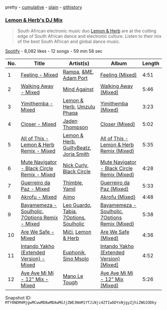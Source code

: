pretty - [cumulative](/playlists/cumulative/37i9dQZF1DX3vkuTDAwIoG.md) - [plain](/playlists/plain/37i9dQZF1DX3vkuTDAwIoG) - [githistory](https://github.githistory.xyz/mackorone/spotify-playlist-archive/blob/main/playlists/plain/37i9dQZF1DX3vkuTDAwIoG)

### [Lemon & Herb's DJ Mix](https://open.spotify.com/playlist/37i9dQZF1DX3vkuTDAwIoG)

> South African electronic music duo <a href="spotify:artist:0YbodxZ8dsnWW002EWS51w">Lemon & Herb</a> are at the cutting edge of South African dance and electronic culture\. Listen to their mix of the best South African and global dance music.

[Spotify](https://open.spotify.com/user/spotify) - 8,082 likes - 12 songs - 59 min 58 sec

| No. | Title | Artist(s) | Album | Length |
|---|---|---|---|---|
| 1 | [Feeling \- Mixed](https://open.spotify.com/track/1irK5S0p6jumMTzICOpgFJ) | [Rampa](https://open.spotify.com/artist/08jywfUS0hp8XYlYs0cvz8), [&ME](https://open.spotify.com/artist/5mIowAJMp7RKNheelruV5z), [Adam Port](https://open.spotify.com/artist/2loEsOijJ6XiGzWYFXMIRk) | [Feeling \(Mixed\)](https://open.spotify.com/album/3TSXOjvD8QjpPCwDgaKgnN) | 4:51 |
| 2 | [Walking Away \- Mixed](https://open.spotify.com/track/2DdpiYY8M52SfVbSz0vk8Z) | [Mind Against](https://open.spotify.com/artist/48LWLoeY0dhwaiX1FRsn72) | [Walking Away \(Mixed\)](https://open.spotify.com/album/5CsXEx8rniFsAnRpq1KlXN) | 5:46 |
| 3 | [Yimithemba \- Mixed](https://open.spotify.com/track/5aLRIFTv7o2lwom1tIsgD3) | [Lemon & Herb](https://open.spotify.com/artist/0YbodxZ8dsnWW002EWS51w), [Umzulu Phaqa](https://open.spotify.com/artist/6nStNfo8Gzsff8NcJl4mND) | [Yimithemba \(Mixed\)](https://open.spotify.com/album/0sfZBrDccHgJxbpQeDV2bS) | 3:23 |
| 4 | [Closer \- Mixed](https://open.spotify.com/track/04rCVLfI4MH04mnNGIAFCe) | [Jaden Thompson](https://open.spotify.com/artist/0mdzsyApmam6OqNr4Z3vKQ) | [Closer \(Mixed\)](https://open.spotify.com/album/3nAFzD2lEQ4l9a9MDTcnbW) | 5:02 |
| 5 | [All of This \- Lemon & Herb Remix \- Mixed](https://open.spotify.com/track/3AMWeGDloDjPeC0VTVBNSM) | [Lemon & Herb](https://open.spotify.com/artist/0YbodxZ8dsnWW002EWS51w), [GuiltyBeatz](https://open.spotify.com/artist/5DCdWXQ0QHQYlok4KK97em), [Jorja Smith](https://open.spotify.com/artist/1CoZyIx7UvdxT5c8UkMzHd) | [All of This \- Lemon & Herb Remix \(Mixed\)](https://open.spotify.com/album/0VqniY0CM000jhn16vT4bB) | 5:35 |
| 6 | [Mute Navigator \- Black Circle Remix \- Mixed](https://open.spotify.com/track/0BLwAToOWdUP7qYVW99WsE) | [Nick Curly](https://open.spotify.com/artist/5WI60lKXG4mP2OPyt8pyQ2), [Black Circle](https://open.spotify.com/artist/3f9ttFig9YeqVKerYRPX1M) | [Mute Navigator \- Black Circle Remix \(Mixed\)](https://open.spotify.com/album/3MjIq3szCH9WhTxHzQprbe) | 4:28 |
| 7 | [Guerreiro da Paz \- Mixed](https://open.spotify.com/track/5ZLJU953rpzb5S6LnCt5kk) | [Thimble](https://open.spotify.com/artist/0mBkTixeprcflRIpyW8d9J), [Yamil](https://open.spotify.com/artist/28ZgRJOXwmLwPRppMCcLWS) | [Guerreiro da Paz \(Mixed\)](https://open.spotify.com/album/1Ca93W2bePQSktxwMIueGE) | 5:33 |
| 8 | [Akrofu \- Mixed](https://open.spotify.com/track/0aj25U8lzd4Inxe8RMoYuP) | [Aimo](https://open.spotify.com/artist/2hg3OfBOYGAk35WsqfN58Z) | [Akrofu \(Mixed\)](https://open.spotify.com/album/7xjsuzKPGSIWuAr4NL4tJZ) | 4:48 |
| 9 | [Bayamemeza \- Soulholic, 7Options Remix \- Mixed](https://open.spotify.com/track/7b8uVmoRLLZKBf61PFVM49) | [Leo Guardo](https://open.spotify.com/artist/2TpIgakorrUFzS3pOUgCzD), [Tabia](https://open.spotify.com/artist/3fvAIzLvQim7Bas6O8FCK8), [7Options](https://open.spotify.com/artist/0mTYsukiU7gd6PWEoGveKo), [Soulholic](https://open.spotify.com/artist/2ikto0KVcpvkWwbAx3F43D) | [Bayamemeza \- Soulholic, 7Options Remix \(Mixed\)](https://open.spotify.com/album/1VDzyOVpFhj7aRo5j3Od8u) | 5:38 |
| 10 | [Are We Safe \- Mixed](https://open.spotify.com/track/2TzEq22cPkpVEGAoO3uJOQ) | [Miči](https://open.spotify.com/artist/1aJGoykRBEjrMcNWOhV5am), [Lemon & Herb](https://open.spotify.com/artist/0YbodxZ8dsnWW002EWS51w) | [Are We Safe \(Mixed\)](https://open.spotify.com/album/1oWnInn6DlmkpRzTmrTfk5) | 4:36 |
| 11 | [Intando Yakho \(Extended Version\) \- Mixed](https://open.spotify.com/track/5F4ZMk6skaJdaYRNnLzCdP) | [Euphonik](https://open.spotify.com/artist/0UdSjb6EeZYK8LGxHcgkkP), [Sino Msolo](https://open.spotify.com/artist/5zvuXUYTvZczhbPG9HZRYI) | [Intando Yakho \(Extended Version\) \[Mixed\]](https://open.spotify.com/album/3dk0vESbVoangeuqrzDN1f) | 4:52 |
| 12 | [Aye Aye Mi Mi \- 12" Mix \- Mixed](https://open.spotify.com/track/0sl1xhlukW56J5ILB9VdGe) | [Mano Le Tough](https://open.spotify.com/artist/04KmByEP6icXVY0PvJaMMp) | [Aye Aye Mi Mi \- 12" Mix \(Mixed\)](https://open.spotify.com/album/4jk4YTQNYBWcex37H2Wav7) | 5:26 |

Snapshot ID: `MTY0NDM4MjgwMCwwMDAwMDAwMGJjZWE3NmM1YTJiNjc4ZTIwODYxNjgyZjhiZWU2ODky`
